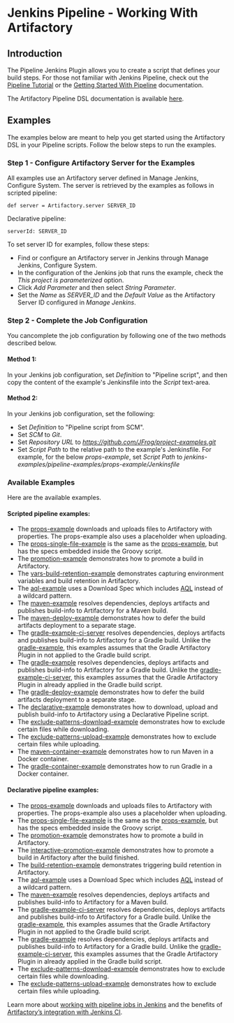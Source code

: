 # Jenkins Pipeline - Working With Artifactory

## Introduction
The Pipeline Jenkins Plugin allows you to create a script that defines your build steps. 
For those not familiar with Jenkins Pipeline, check out the [Pipeline Tutorial](https://github.com/jenkinsci/pipeline-plugin/blob/master/TUTORIAL.md) or the [Getting Started With Pipeline](https://jenkins.io/doc/pipeline/) documentation.

The Artifactory Pipeline DSL documentation is available [here](https://wiki.jenkins-ci.org/display/JENKINS/Working+With+the+Pipeline+Jenkins+Plugin).

## Examples
The examples below are meant to help you get started using the Artifactory DSL in your Pipeline scripts.
Follow the below steps to run the examples.

### Step 1 - Configure Artifactory Server for the Examples
All examples use an Artifactory server defined in Manage Jenkins, Configure System.
The server is retrieved by the examples as follows in scripted pipeline:
```
def server = Artifactory.server SERVER_ID
```
Declarative pipeline:
```
serverId: SERVER_ID
```
To set server ID for examples, follow these steps:
* Find or configure an Artifactory server in Jenkins through Manage Jenkins, Configure System.
* In the configuration of the Jenkins job that runs the example, check the *This project is parameterized* option.
* Click *Add Parameter* and then select *String Parameter*.
* Set the *Name* as *SERVER_ID* and the *Default Value* as the Artifactory Server ID configured in *Manage Jenkins*.

### Step 2 - Complete the Job Configuration

You cancomplete the job configuration by following one of the two methods described below.
#### Method 1:
In your Jenkins job configuration, set *Definition* to "Pipeline script",
and then copy the content of the example's Jenkinsfile into the *Script* text-area.
#### Method 2:
In your Jenkins job configuration, set the following:
* Set *Definition* to "Pipeline script from SCM".
* Set *SCM* to *Git*.
* Set *Repository URL* to *https://github.com/JFrog/project-examples.git*
* Set *Script Path* to the relative path to the example's Jenkinsfile. For example, for the below *props-example*, set *Script Path* to *jenkins-examples/pipeline-examples/props-example/Jenkinsfile* 

### Available Examples
Here are the available examples.
#### Scripted pipeline examples:
* The [props-example](scripted-examples/props-example) downloads and uploads files to Artifactory with properties. The props-example also uses a placeholder when uploading.
* The [props-single-file-example](scripted-examples/props-single-file-example) is the same as the [props-example](props-example), but has the specs embedded inside the Groovy script.
* The [promotion-example](scripted-examples/promotion-example) demonstrates how to promote a build in Artifactory.
* The [vars-build-retention-example](scripted-examples/vars-build-retention-example) demonstrates capturing environment variables and build retention in Artifactory.
* The [aql-example](scripted-examples/aql-example) uses a Download Spec which includes [AQL](https://www.jfrog.com/confluence/display/RTF/Artifactory+Query+Language) instead of a wildcard pattern.
* The [maven-example](scripted-examples/maven-example) resolves dependencies, deploys artifacts and publishes build-info to Artifactory for a Maven build.
* The [maven-deploy-example](scripted-examples/maven-deploy-example) demonstrates how to defer the build artifacts deployment to a separate stage.
* The [gradle-example-ci-server](scripted-examples/gradle-example-ci-server) resolves dependencies, deploys artifacts and publishes build-info to Artifactory for a Gradle build. Unlike the [gradle-example](gradle-example), this examples assumes that the Gradle Artifactory Plugin in not applied to the Gradle build script.
* The [gradle-example](scripted-examples/gradle-example) resolves dependencies, deploys artifacts and publishes build-info to Artifactory for a Gradle build. Unlike the [gradle-example-ci-server](gradle-example-ci-server), this examples assumes that the Gradle Artifactory Plugin in already applied in the Gradle build script.
* The [gradle-deploy-example](scripted-examples/gradle-deploy-example) demonstrates how to defer the build artifacts deployment to a separate stage.
* The [declarative-example](scripted-examples/declarative-example) demonstrates how to download, upload and publish build-info to Artifactory using a Declarative Pipeline script.
* The [exclude-patterns-download-example](scripted-examples/exclude-patterns-download-example) demonstrates how to exclude certain files while downloading.
* The [exclude-patterns-upload-example](scripted-examples/exclude-patterns-upload-example) demonstrates how to exclude certain files while uploading.
* The [maven-container-example](scripted-examples/maven-container-example) demonstrates how to run Maven in a Docker container.
* The [gradle-container-example](scripted-examples/gradle-container-example) demonstrates how to run Gradle in a Docker container.

#### Declarative pipeline examples:
* The [props-example](declarative-examples/props-example) downloads and uploads files to Artifactory with properties. The props-example also uses a placeholder when uploading.
* The [props-single-file-example](declarative-examples/props-single-file-example) is the same as the [props-example](props-example), but has the specs embedded inside the Groovy script.
* The [promotion-example](declarative-examples/promotion-example) demonstrates how to promote a build in Artifactory.
* The [interactive-promotion-example](declarative-examples/interactive-promotion-example) demonstrates how to promote a build in Artifactory after the build finished.
* The [build-retention-example](declarative-examples/build-retention-example) demonstrates triggering build retention in Artifactory.
* The [aql-example](declarative-examples/aql-example) uses a Download Spec which includes [AQL](https://www.jfrog.com/confluence/display/RTF/Artifactory+Query+Language) instead of a wildcard pattern.
* The [maven-example](declarative-examples/maven-example) resolves dependencies, deploys artifacts and publishes build-info to Artifactory for a Maven build.
* The [gradle-example-ci-server](declarative-examples/gradle-example-ci-server) resolves dependencies, deploys artifacts and publishes build-info to Artifactory for a Gradle build. Unlike the [gradle-example](gradle-example), this examples assumes that the Gradle Artifactory Plugin in not applied to the Gradle build script.
* The [gradle-example](declarative-examples/gradle-example) resolves dependencies, deploys artifacts and publishes build-info to Artifactory for a Gradle build. Unlike the [gradle-example-ci-server](gradle-example-ci-server), this examples assumes that the Gradle Artifactory Plugin in already applied in the Gradle build script.
* The [exclude-patterns-download-example](declarative-examples/exclude-patterns-download-example) demonstrates how to exclude certain files while downloading.
* The [exclude-patterns-upload-example](declarative-examples/exclude-patterns-upload-example) demonstrates how to exclude certain files while uploading.


Learn more about [working with pipeline jobs in Jenkins](https://www.jfrog.com/confluence/display/RTF/Working+With+Pipeline+Jobs+in+Jenkins) and the benefits of [Artifactory’s integration with Jenkins CI](https://jfrog.com/integration/jenkins-ci/).